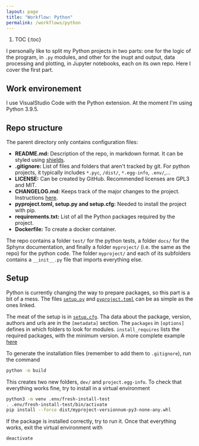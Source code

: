 ```yaml
---
layout: page
title: "Workflow: Python"
permalink: /workflows/python
---
```


1. TOC
{:toc}

I personally like to split my Python projects in two parts: one for the logic of the
program, in `.py` modules, and other for the inupt and output, data processing and
plotting, in Jupyter notebooks, each on its own repo. Here I cover the first part.

## Work environement

I use VisualStudio Code with the Python extension. At the moment I'm using Python
3.9.5.

## Repo structure

The parent directory only contains configuration files:

* **README.md:** Description of the repo, in markdown format. It can be styled
using [shields](shields.io).
* **.gitignore:** List of files and folders that aren't tracked by git. For python
projects, it typically includes `*.pyc`, `/dist/`, `*.egg-info`, `.env/`,...
* **LICENSE:** Can be created by GitHub. Recommended licenses are GPL3 and MIT.
* **CHANGELOG.md:** Keeps track of the major changes to the project. Instructions
[here](https://keepachangelog.com/en/1.0.0/).
* **pyproject.toml, setup.py and setup.cfg:** Needed to install the project with pip.
* **requirements.txt:** List of all the Python packages required by the project.
* **Dockerfile:** To create a docker container.

The repo contains a folder `test/` for the python tests, a folder `docs/` for the
Sphynx documentation, and finally a folder `myproject/` (i.e. the same as the repo)
for the python code. The folder `myproject/` and each of its subfolders contains a
`__init__.py` file that imports everything else.

## Setup

Python is currently changing the way to prepare packages, so this part is a bit of a
mess. The files [`setup.py`](https://github.com/Jorge-Alda/consoleffects/blob/master/setup.py) and [`pyproject.toml`](https://github.com/Jorge-Alda/consoleffects/blob/master/pyproject.toml) can be as simple as the ones linked.

The meat of the setup is in [`setup.cfg`](https://github.com/Jorge-Alda/consoleffects/blob/master/setup.cfg). Tha data about the package, version,
authors and urls are in the `[metadata]` section. The `packages` in `[options]`
defines in which folders to look for modules. `install_requires` lists the
required packages, with the minimum version.
A more complete example [here](https://gist.github.com/althonos/6914b896789d3f2078d1e6237642c35c)

To generate the installation files (remember to add them to `.gitignore`), run the command

```bash
python -m build
```

This creates two new folders, `dev/` and `project.egg-info`. To check that 
everything works fine, try to install in a virtual environment

```bash
python3 -m venv .env/fresh-install-test
. .env/fresh-install-test/bin/activate
pip install --force dist/myproject-versionnum-py3-none-any.whl
```

If the package is installed correctly, try to run it. Once that everything works,
exit the virtual environment with

```bash
deactivate
```

